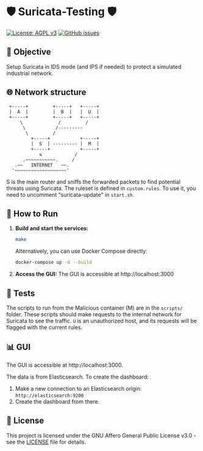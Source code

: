 # 🛡️ Suricata-Testing 🛡️

[![License: AGPL v3](https://img.shields.io/badge/License-AGPL%20v3-blue.svg)](https://www.gnu.org/licenses/agpl-3.0)
[![GitHub issues](https://img.shields.io/github/issues/user/repo.svg)](https://GitHub.com/AlBovo/Suricata-Testing/issues/)

## 🎯 Objective
Setup Suricata in IDS mode (and IPS if needed) to protect a simulated industrial network.

## 🌐 Network structure
     +-----+         +-----+   +-----+
     |  A  |         |  B  |   |  U  |
     +-----+         +-----+   +-----+ 
         \             /         /
          \           /---------
           \         /
             +-----+           +-----+
             |  S  | --------- |  M  |
             +-----+           +-----+
                ⇅            /
          .~~~~~~~~~~~.     /
       .~~   INTERNET   ~~.
      '~~~~~~~~~~~~~~~~~~~'

S is the main router and sniffs the forwarded packets to find potential threats using Suricata. The ruleset is defined in `custom.rules`. To use it, you need to uncomment "suricata-update" in `start.sh`.

## 🚀 How to Run
1.  **Build and start the services:**
    ```bash
    make
    ```
    Alternatively, you can use Docker Compose directly:
    ```bash
    docker-compose up -d --build
    ```
2.  **Access the GUI:**
    The GUI is accessible at http://localhost:3000

## 🧪 Tests
The scripts to run from the Malicious container (M) are in the `scripts/` folder. These scripts should make requests to the internal network for Suricata to see the traffic. `U` is an unauthorized host, and its requests will be flagged with the current rules.

## 📊 GUI
The GUI is accessible at http://localhost:3000.

The data is from Elasticsearch. To create the dashboard:
1.  Make a new connection to an Elasticsearch origin: `http://elasticsearch:9200`
2.  Create the dashboard from there.

## 📜 License
This project is licensed under the GNU Affero General Public License v3.0 - see the [LICENSE](LICENSE) file for details.
